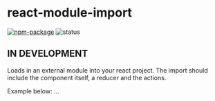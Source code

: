 # react-module-import

[![npm-package][npm-badge]][npm]
![status](https://img.shields.io/badge/status-early--development-red.svg)

## IN DEVELOPMENT

Loads in an external module into your react project. The import should include the component itself, a reducer and the actions.

Example below:
...

[npm-badge]: https://img.shields.io/npm/v/npm-package.png?style=flat-square
[npm]: https://www.npmjs.org/package/npm-package


